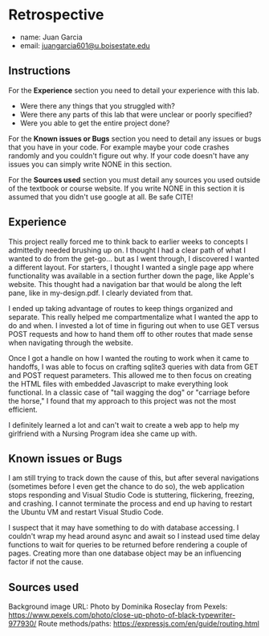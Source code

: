 # Retrospective

- name: Juan Garcia
- email: juangarcia601@u.boisestate.edu

## Instructions

For the **Experience** section you need to detail your experience with this lab. 

- Were there any things that you struggled with? 
- Were there any parts of this lab that were unclear or poorly specified? 
- Were you able to get the entire project done?

For the **Known issues or Bugs** section you need to detail any issues or bugs that you have in your
code. For example maybe your code crashes randomly and you couldn't figure out why. If your code
doesn't have any issues you can simply write NONE in this section.

For the **Sources used** section you must detail any sources you used outside of the textbook or
course website. If you write NONE in this section it is assumed that you didn't use google at all.
Be safe CITE!

## Experience

This project really forced me to think back to earlier weeks to concepts I admittedly needed brushing
up on. I thought I had a clear path of what I wanted to do from the get-go... but as I went through,
I discovered I wanted a different layout. For starters, I thought I wanted a single page app where
functionality was available in a section further down the page, like Apple's website. This thought
had a navigation bar that would be along the left pane, like in my-design.pdf. I clearly deviated from
that.

I ended up taking advantage of routes to keep things organized and separate. This really helped me
compartmentalize what I wanted the app to do and when. I invested a lot of time in figuring out when
to use GET versus POST requests and how to hand them off to other routes that made sense when navigating
through the website.

Once I got a handle on how I wanted the routing to work when it came to handoffs, I was able to focus
on crafting sqlite3 queries with data from GET and POST request parameters. This allowed me to then
focus on creating the HTML files with embedded Javascript to make everything look functional. In a
classic case of "tail wagging the dog" or "carriage before the horse," I found that my approach to this
project was not the most efficient.

I definitely learned a lot and can't wait to create a web app to help my girlfriend with a Nursing Program
idea she came up with.

## Known issues or Bugs

I am still trying to track down the cause of this, but after several navigations (sometimes before I even
get the chance to do so), the web application stops responding and Visual Studio Code is stuttering,
flickering, freezing, and crashing. I cannot terminate the process and end up having to restart the 
Ubuntu VM and restart Visual Studio Code.

I suspect that it may have something to do with database accessing. I couldn't wrap my head around async
and await so I instead used time delay functions to wait for queries to be returned before rendering a
couple of pages. Creating more than one database object may be an influencing factor if not the cause.

## Sources used

Background image URL: Photo by Dominika Roseclay from Pexels: https://www.pexels.com/photo/close-up-photo-of-black-typewriter-977930/
Route methods/paths: https://expressjs.com/en/guide/routing.html